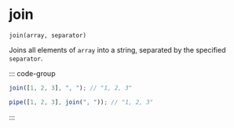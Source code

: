 # join

`join(array, separator)`

Joins all elements of `array` into a string, separated by the specified `separator`.

::: code-group

```ts [data-first]
join([1, 2, 3], ", "); // "1, 2, 3"
```

```ts [data-last]
pipe([1, 2, 3], join(", ")); // "1, 2, 3"
```

:::
